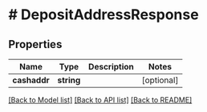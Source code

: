 # # DepositAddressResponse

## Properties

Name | Type | Description | Notes
------------ | ------------- | ------------- | -------------
**cashaddr** | **string** |  | [optional] 

[[Back to Model list]](../../README.md#documentation-for-models) [[Back to API list]](../../README.md#documentation-for-api-endpoints) [[Back to README]](../../README.md)


